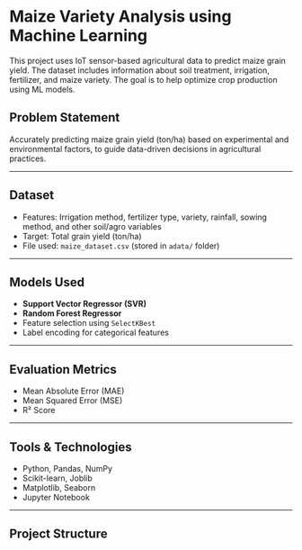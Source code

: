 # Maize Variety Analysis using Machine Learning

This project uses IoT sensor-based agricultural data to predict maize grain yield. The dataset includes information about soil treatment, irrigation, fertilizer, and maize variety. The goal is to help optimize crop production using ML models.

##  Problem Statement
Accurately predicting maize grain yield (ton/ha) based on experimental and environmental factors, to guide data-driven decisions in agricultural practices.

---

##  Dataset
- Features: Irrigation method, fertilizer type, variety, rainfall, sowing method, and other soil/agro variables
- Target: Total grain yield (ton/ha)
- File used: `maize_dataset.csv` (stored in `adata/` folder)

---

##  Models Used
- **Support Vector Regressor (SVR)**
- **Random Forest Regressor**
- Feature selection using `SelectKBest`
- Label encoding for categorical features

---

##  Evaluation Metrics
- Mean Absolute Error (MAE)
- Mean Squared Error (MSE)
- R² Score

---

##  Tools & Technologies
- Python, Pandas, NumPy
- Scikit-learn, Joblib
- Matplotlib, Seaborn
- Jupyter Notebook

---

##  Project Structure
